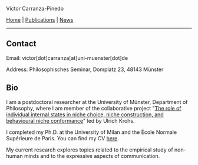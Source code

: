 Víctor Carranza-Pinedo

[Home](index.md) | [Publications](publications.md) | [News](news.md)

------
## Contact

Email: victor[dot]carranza[at]uni-muenster[dot]de

Address: Philosophisches Seminar, Domplatz 23, 48143 Münster

## Bio

I am a postdoctoral researcher at the University of Münster, Department of Philosophy, where I am member of the collaborative project "[The role of individual internal states in niche choice, niche construction, and behavioural niche conformance](https://www.uni-bielefeld.de/fakultaeten/biologie/forschung/verbuende/sfb_nc3/projects/d01ph2#comp_00005c3e9e38_00000000a7_0131)" led by Ulrich Krohs. 

I completed my Ph.D. at the University of Milan and the École Normale Supérieure de Paris. You can find my CV [here](https://www.dropbox.com/scl/fi/9jjklbz6yfjfqv83zljvs/cvitae_english.pdf?rlkey=59k2z9ubrn7c9hhyvh2rhl2ft&st=3uvrox11&dl=0).

My current research explores topics related to the empirical study of non-human minds and to the expressive aspects of communication.

